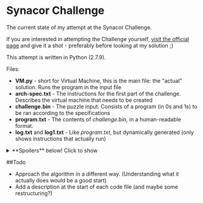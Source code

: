 # Synacor Challenge
The current state of my attempt at the Synacor Challenge.

If you are interested in attempting the Challenge yourself, [visit the official page](https://challenge.synacor.com/) 
and give it a shot - preferably before looking at my solution ;)

This attempt is written in Python (2.7.9).

Files:
  - **VM.py** - short for Virtual Machine, this is the main file: the "actual" solution. Runs the program in the input file 
  - **arch-spec.txt** - The instructions for the first part of the challenge. Describes the virtual machine that needs to be created
  - **challenge.bin** - The puzzle input. Consists of a program (in 0s and 1s) to be ran according to the specifications
  - **program.txt** - The contents of *challenge.bin*, in a human-readable format. 
  - **log.txt** and **log1.txt** - Like *program.txt*, but dynamically generated (only shows instructions that actually run)

<details> 
  <summary>**Spoilers** below! Click to show </summary>
   - **algorithm.py** - An attempt at running a specific section of the code efficiently
   - **gameInput.txt** - The input to automate the "game" up to the teleporter - because *actually* playing the game is so 2015
</details>
  
##Todo

- Approach the algorithm in a different way. (Understanding what it actually does would be a good start)
- Add a description at the start of each code file (and maybe some restructuring?)
